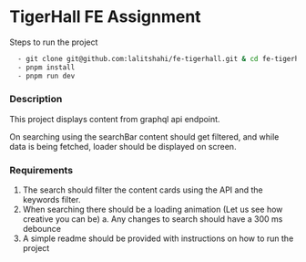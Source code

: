 # TigerHall FE Assignment

Steps to run the project
```sh
  - git clone git@github.com:lalitshahi/fe-tigerhall.git & cd fe-tigerhall
  - pnpm install
  - pnpm run dev
```

### Description
This project displays content from graphql api endpoint.

On searching using the searchBar content should get filtered, and while data is being fetched, loader should be displayed on screen.


### Requirements
  1. The search should filter the content cards using the API and the keywords filter.
  2. When searching there should be a loading animation (Let us see how creative you can be)
    a. Any changes to search should have a 300 ms debounce
  3. A simple readme should be provided with instructions on how to run the project